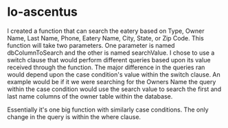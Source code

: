 # lo-ascentus
I created a function that can search the eatery based on Type, Owner Name, Last Name, Phone, Eatery Name, City, State, or Zip Code.
This function will take two parameters. One parameter is named dbColumnToSearch and the other is named searchValue.
I chose to use a switch clause that would perform different queries based upon its value received through the function. The major 
difference in the queries ran would depend upon the case condition's value within the switch clause. An example would be if it we were searching for the Owners Name the query within the case condition would use the search value to search the first and last name columns of the owner table within the database. 

Essentially it's one big function with similarly case conditions. The only change in the query is within the where clause.


 
 
